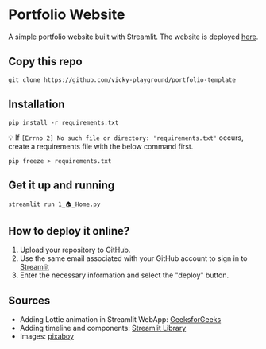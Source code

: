 # Portfolio Website
A simple portfolio website built with Streamlit. The website is deployed [here](https://vicky-playground-portfolio-template-1--home-ehxx2f.streamlit.app/).

## Copy this repo
```
git clone https://github.com/vicky-playground/portfolio-template
```
## Installation
```
pip install -r requirements.txt
```
💡 If `[Errno 2] No such file or directory: 'requirements.txt'` occurs, create a requirements file with the below command first.
```
pip freeze > requirements.txt
```

## Get it up and running
```
streamlit run 1_🏠_Home.py
```

## How to deploy it online?
1.  Upload your repository to GitHub. 
2. Use the same email associated with your GitHub account to sign in to [Streamlit](https://streamlit.io/)
3. Enter the necessary information and select the "deploy" button.

## Sources
* Adding Lottie animation in Streamlit WebApp: [GeeksforGeeks](https://www.geeksforgeeks.org/adding-lottie-animation-in-streamlit-webapp/)
* Adding timeline and components: [Streamlit Library](https://docs.streamlit.io/library)
* Images: [pixaboy](https://pixabay.com/)

